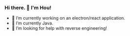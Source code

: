 ### Hi there. 👋 I'm Hou! 

- 🔭 I’m currently working on an electron/react application.
- 🌱 I’m currently Java.
- 🤔 I’m looking for help with reverse engineering!



<!--
**hourzn/hourzn** is a ✨ _special_ ✨ repository because its `README.md` (this file) appears on your GitHub profile.

Here are some ideas to get you started:
[![Hou's GitHub stats](https://github-readme-stats.vercel.app/api?username=hourzn)](https://github.com/anuraghazra/github-readme-stats)
- 🔭 I’m currently working on ...
- 🌱 I’m currently learning ...
- 👯 I’m looking to collaborate on ...
- 🤔 I’m looking for help with ...
- 💬 Ask me about ...
- 📫 How to reach me: ...
- 😄 Pronouns: ...
- ⚡ Fun fact: ...
-->
